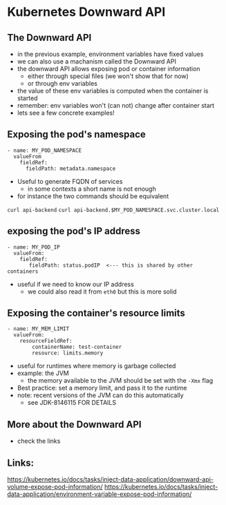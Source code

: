 # Kubernetes Downward API 


## The Downward API
- in the previous example, environment variables have fixed values
- we can also use a machanism called the Downward API
- the downward API allows exposing pod or container information
  - either through special files (we won't show that for now)
  - or through env variables
- the value of these env variables is computed when the container is started
- remember: env variables won't (can not) change after container start
- lets see a few concrete examples!


## Exposing the pod's namespace

```
- name: MY_POD_NAMESPACE
  valueFrom
    fieldRef:
      fieldPath: metadata.namespace
```

- Useful to generate FQDN of services
  - in some contexts a short name is not enough
- for instance the two commands should be equivalent

`curl api-backend`
`curl api-backend.$MY_POD_NAMESPACE.svc.cluster.local`

## exposing the pod's IP address
```
- name: MY_POD_IP
  valueFrom:
    fieldRef:
       fieldPath: status.podIP  <--- this is shared by other containers
```

- useful if we need to know our IP address
  - we could also read it from `eth0` but this is more solid

## Exposing the container's resource limits

```
- name: MY_MEM_LIMIT
  valueFrom:
    resourceFieldRef:
        containerName: test-container
        resource: limits.memory
```

- useful for runtimes where memory is garbage collected
- example: the JVM
  - the memory available to the JVM should be set with the `-Xmx` flag
- Best practice: set a memory limit, and pass it to the runtime
- note: recent versions of the JVM can do this automatically
  - see JDK-8146115 FOR DETAILS


## More about the Downward API
- check the links


## Links:
https://kubernetes.io/docs/tasks/inject-data-application/downward-api-volume-expose-pod-information/
https://kubernetes.io/docs/tasks/inject-data-application/environment-variable-expose-pod-information/